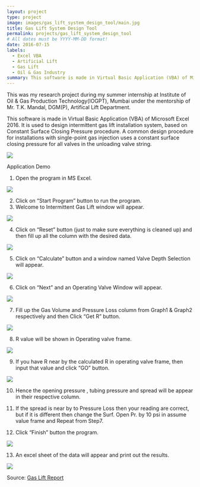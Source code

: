 ```yaml
---
layout: project
type: project
image: images/gas_lift_system_design_tool/main.jpg
title: Gas Lift System Design Tool
permalink: projects/gas_lift_system_design_tool
# All dates must be YYYY-MM-DD format!
date: 2016-07-15
labels:
  - Excel VBA
  - Artificial Lift
  - Gas Lift
  - Oil & Gas Industry
summary: This software is made in Virtual Basic Application (VBA) of Microsoft Excel 2016. It is used to design intermittent gas lift installation system, based on Constant Surface Closing Pressure procedure.
---
```


This was my research project during my summer internship at Institute of Oil & Gas Production Technology(IOGPT), Mumbai under the mentorship of Mr. T.K. Mandal, DGM(P), Artifical Lift Department.

This software is made in Virtual Basic Application (VBA) of Microsoft Excel 2016. It is used to design intermittent gas lift installation system, based on Constant Surface Closing Pressure procedure. A common design procedure for installations with single-point gas injection uses a constant surface closing pressure for all valves in the unloading valve string.

 <img class="ui image" src="../images/gas_lift_system_design_tool/1.png">

Application Demo

1. Open the program in MS Excel.

 <img class="ui image" src="../images/gas_lift_system_design_tool/2.png">


2. Click on “Start Program” button to run the program.
3. Welcome to Intermittent Gas Lift window will appear.

 <img class="ui image" src="../images/gas_lift_system_design_tool/3.png">


4. Click on “Reset” button (just to make sure everything is cleaned up) and then fill up all the column with the desired data.

 <img class="ui image" src="../images/gas_lift_system_design_tool/4.png">


5. Click on “Calculate” button and a window named Valve Depth Selection will appear.

 <img class="ui image" src="../images/gas_lift_system_design_tool/5.png">
 

6. Click on “Next” and an Operating Valve Window will appear.

 <img class="ui image" src="../images/gas_lift_system_design_tool/6.png">
 

7. Fill up the Gas Volume and Pressure Loss column from Graph1 & Graph2 respectively and then Click “Get R” button.

 <img class="ui image" src="../images/gas_lift_system_design_tool/7.png">
 

8. R value will be shown in Operating valve frame.

 <img class="ui image" src="../images/gas_lift_system_design_tool/8.png">
 

9. If you have R near by the calculated R in operating valve frame, then input that value and click “GO” button.

 <img class="ui image" src="../images/gas_lift_system_design_tool/9.png">
 

10. Hence the opening pressure , tubing pressure and spread will be appear in their respective column.

11. If the spread is near by to Pressure Loss then your reading are correct, but if it is different then change the Surf. Open Pr. by 10 psi in assume value frame and Repeat from Step7.

12. Click “Finish” button the program.

 <img class="ui image" src="../images/gas_lift_system_design_tool/9.png">


13. An excel sheet of the data will appear and print out the results.

 <img class="ui image" src="../images/gas_lift_system_design_tool/10.png">


Source: <a href="https://github.com/vashuraghav/Gas-Lift-System-Design-Tool"><i class="large github icon"></i>Gas Lift Report</a>
